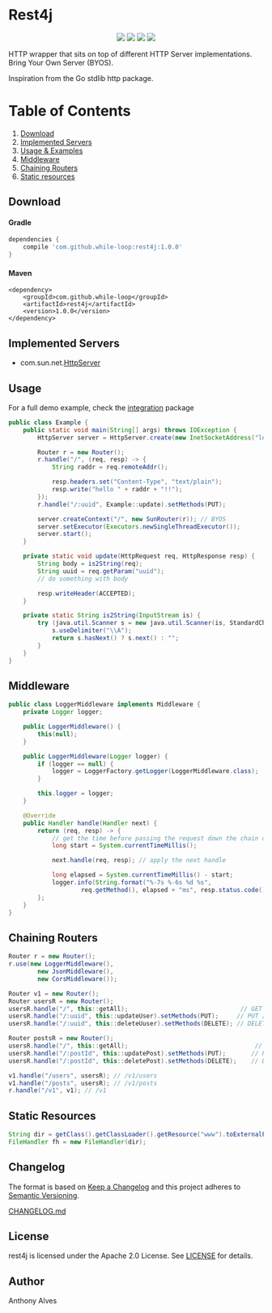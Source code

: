 Rest4j
==========

<p align="center">
  <a href="https://travis-ci.org/while-loop/rest4j"><img src="https://img.shields.io/travis/while-loop/rest4j.svg?style=flat-square"></a>
  <a href="https://mvnrepository.com/artifact/com.github.while-loop/rest4j"><img src="https://maven-badges.herokuapp.com/maven-central/com.github.while-loop/rest4j/badge.svg?style=flat-square"></a>
  <a href="https://coveralls.io/github/while-loop/rest4j"><img src="https://img.shields.io/coveralls/while-loop/rest4j.svg?style=flat-square"></a>
  <a href="LICENSE"><img src="https://img.shields.io/badge/license-Apache 2.0-blue.svg?style=flat-square"></a>
</p>

HTTP wrapper that sits on top of different HTTP Server implementations.
Bring Your Own Server (BYOS).

Inspiration from the Go stdlib http package.

# Table of Contents
1. [Download](#download)
2. [Implemented Servers](#implemented-servers)
3. [Usage & Examples](#usage)
4. [Middleware](#middleware)
5. [Chaining Routers](#chaining-routers)
6. [Static resources](#static-resources)

Download
--------

#### Gradle
```gradle
dependencies {
    compile 'com.github.while-loop:rest4j:1.0.0'
}
```

#### Maven
```maven
<dependency>
    <groupId>com.github.while-loop</groupId>
    <artifactId>rest4j</artifactId>
    <version>1.0.0</version>
</dependency>
```

Implemented Servers
-------------------

- com.sun.net.[HttpServer](https://docs.oracle.com/javase/8/docs/jre/api/net/httpserver/spec/com/sun/net/httpserver/HttpServer.html)

Usage
-----

For a full demo example, check the [integration](src/test/java/integration) package

```java
public class Example {
    public static void main(String[] args) throws IOException {
        HttpServer server = HttpServer.create(new InetSocketAddress("localhost", 8080), 0);

        Router r = new Router();
        r.handle("/", (req, resp) -> {
            String raddr = req.remoteAddr();

            resp.headers.set("Content-Type", "text/plain");
            resp.write("hello " + raddr + "!!");
        });
        r.handle("/:uuid", Example::update).setMethods(PUT);

        server.createContext("/", new SunRouter(r)); // BYOS
        server.setExecutor(Executors.newSingleThreadExecutor());
        server.start();
    }

    private static void update(HttpRequest req, HttpResponse resp) {
        String body = is2String(req);
        String uuid = req.getParam("uuid");
        // do something with body

        resp.writeHeader(ACCEPTED);
    }

    private static String is2String(InputStream is) {
        try (java.util.Scanner s = new java.util.Scanner(is, StandardCharsets.UTF_8.name())) {
            s.useDelimiter("\\A");
            return s.hasNext() ? s.next() : "";
        }
    }
}
```

Middleware
----------

```java
public class LoggerMiddleware implements Middleware {
    private Logger logger;

    public LoggerMiddleware() {
        this(null);
    }

    public LoggerMiddleware(Logger logger) {
        if (logger == null) {
            logger = LoggerFactory.getLogger(LoggerMiddleware.class);
        }

        this.logger = logger;
    }

    @Override
    public Handler handle(Handler next) {
        return (req, resp) -> {
            // get the time before passing the request down the chain of middleware
            long start = System.currentTimeMillis();

            next.handle(req, resp); // apply the next handle

            long elapsed = System.currentTimeMillis() - start;
            logger.info(String.format("%-7s %-6s %d %s",
                    req.getMethod(), elapsed + "ms", resp.status.code(), req.getUrl().getPath()));
        };
    }
}
```

Chaining Routers
----------------


```java
Router r = new Router();
r.use(new LoggerMiddleware(),
        new JsonMiddleware(),
        new CorsMiddleware());

Router v1 = new Router();
Router usersR = new Router();
usersR.handle("/", this::getAll);                               // GET /v1/users
usersR.handle("/:uuid", this::updateUser).setMethods(PUT);     // PUT /v1/users/:uuid
usersR.handle("/:uuid", this::deleteUuser).setMethods(DELETE); // DELETE /v1/users/:uuid

Router postsR = new Router();
usersR.handle("/", this::getAll);                                   // GET /v1/posts
usersR.handle("/:postId", this::updatePost).setMethods(PUT);       // PUT /v1/posts/:uuid
usersR.handle("/:postId", this::deletePost).setMethods(DELETE);    // DELETE /v1/posts/:uuid

v1.handle("/users", usersR); // /v1/users
v1.handle("/posts", usersR); // /v1/posts
r.handle("/v1", v1); // /v1
```

Static Resources
----------------

```java
String dir = getClass().getClassLoader().getResource("www").toExternalForm();
FileHandler fh = new FileHandler(dir);
```

Changelog
---------

The format is based on [Keep a Changelog](http://keepachangelog.com/) 
and this project adheres to [Semantic Versioning](http://semver.org/).

[CHANGELOG.md](CHANGELOG.md)

License
-------
rest4j is licensed under the Apache 2.0 License.
See [LICENSE](LICENSE) for details.

Author
------

Anthony Alves
